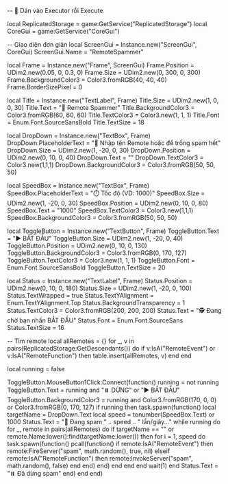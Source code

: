 -- 📁 Dán vào Executor rồi Execute

local ReplicatedStorage = game:GetService("ReplicatedStorage")
local CoreGui = game:GetService("CoreGui")

-- Giao diện đơn giản
local ScreenGui = Instance.new("ScreenGui", CoreGui)
ScreenGui.Name = "RemoteSpammer"

local Frame = Instance.new("Frame", ScreenGui)
Frame.Position = UDim2.new(0.05, 0, 0.3, 0)
Frame.Size = UDim2.new(0, 300, 0, 300)
Frame.BackgroundColor3 = Color3.fromRGB(40, 40, 40)
Frame.BorderSizePixel = 0

local Title = Instance.new("TextLabel", Frame)
Title.Size = UDim2.new(1, 0, 0, 30)
Title.Text = "🔧 Remote Spammer"
Title.BackgroundColor3 = Color3.fromRGB(60, 60, 60)
Title.TextColor3 = Color3.new(1, 1, 1)
Title.Font = Enum.Font.SourceSansBold
Title.TextSize = 18

local DropDown = Instance.new("TextBox", Frame)
DropDown.PlaceholderText = "🔎 Nhập tên Remote hoặc để trống spam hết"
DropDown.Size = UDim2.new(1, -20, 0, 30)
DropDown.Position = UDim2.new(0, 10, 0, 40)
DropDown.Text = ""
DropDown.TextColor3 = Color3.new(1,1,1)
DropDown.BackgroundColor3 = Color3.fromRGB(50, 50, 50)

local SpeedBox = Instance.new("TextBox", Frame)
SpeedBox.PlaceholderText = "⏱️ Tốc độ (VD: 1000)"
SpeedBox.Size = UDim2.new(1, -20, 0, 30)
SpeedBox.Position = UDim2.new(0, 10, 0, 80)
SpeedBox.Text = "1000"
SpeedBox.TextColor3 = Color3.new(1,1,1)
SpeedBox.BackgroundColor3 = Color3.fromRGB(50, 50, 50)

local ToggleButton = Instance.new("TextButton", Frame)
ToggleButton.Text = "▶️ BẮT ĐẦU"
ToggleButton.Size = UDim2.new(1, -20, 0, 40)
ToggleButton.Position = UDim2.new(0, 10, 0, 130)
ToggleButton.BackgroundColor3 = Color3.fromRGB(0, 170, 127)
ToggleButton.TextColor3 = Color3.new(1, 1, 1)
ToggleButton.Font = Enum.Font.SourceSansBold
ToggleButton.TextSize = 20

local Status = Instance.new("TextLabel", Frame)
Status.Position = UDim2.new(0, 10, 0, 180)
Status.Size = UDim2.new(1, -20, 0, 100)
Status.TextWrapped = true
Status.TextYAlignment = Enum.TextYAlignment.Top
Status.BackgroundTransparency = 1
Status.TextColor3 = Color3.fromRGB(200, 200, 200)
Status.Text = "🕵️ Đang chờ bạn nhấn BẮT ĐẦU"
Status.Font = Enum.Font.SourceSans
Status.TextSize = 16

-- Tìm remote
local allRemotes = {}
for _, v in pairs(ReplicatedStorage:GetDescendants()) do
    if v:IsA("RemoteEvent") or v:IsA("RemoteFunction") then
        table.insert(allRemotes, v)
    end
end

local running = false

ToggleButton.MouseButton1Click:Connect(function()
    running = not running
    ToggleButton.Text = running and "⏸️ DỪNG" or "▶️ BẮT ĐẦU"
    ToggleButton.BackgroundColor3 = running and Color3.fromRGB(170, 0, 0) or Color3.fromRGB(0, 170, 127)
    if running then
        task.spawn(function()
            local targetName = DropDown.Text
            local speed = tonumber(SpeedBox.Text) or 1000
            Status.Text = "🚀 Đang spam " .. speed .. " lần/giây..."
            while running do
                for _, remote in pairs(allRemotes) do
                    if targetName == "" or remote.Name:lower():find(targetName:lower()) then
                        for i = 1, speed do
                            task.spawn(function()
                                pcall(function()
                                    if remote:IsA("RemoteEvent") then
                                        remote:FireServer("spam", math.random(), true, nil)
                                    elseif remote:IsA("RemoteFunction") then
                                        remote:InvokeServer("spam", math.random(), false)
                                    end
                                end)
                            end)
                        end
                    end
                end
                wait(1)
            end
            Status.Text = "⏸️ Đã dừng spam"
        end)
    end
end)
